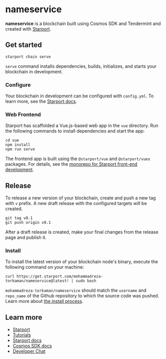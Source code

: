 # nameservice
**nameservice** is a blockchain built using Cosmos SDK and Tendermint and created with [Starport](https://starport.com).

## Get started

```
starport chain serve
```

`serve` command installs dependencies, builds, initializes, and starts your blockchain in development.

### Configure

Your blockchain in development can be configured with `config.yml`. To learn more, see the [Starport docs](https://docs.starport.com).

### Web Frontend

Starport has scaffolded a Vue.js-based web app in the `vue` directory. Run the following commands to install dependencies and start the app:

```
cd vue
npm install
npm run serve
```

The frontend app is built using the `@starport/vue` and `@starport/vuex` packages. For details, see the [monorepo for Starport front-end development](https://github.com/tendermint/vue).

## Release
To release a new version of your blockchain, create and push a new tag with `v` prefix. A new draft release with the configured targets will be created.

```
git tag v0.1
git push origin v0.1
```

After a draft release is created, make your final changes from the release page and publish it.

### Install
To install the latest version of your blockchain node's binary, execute the following command on your machine:

```
curl https://get.starport.com/mohammadreza-torkaman/nameservice@latest! | sudo bash
```
`mohammadreza-torkaman/nameservice` should match the `username` and `repo_name` of the Github repository to which the source code was pushed. Learn more about [the install process](https://github.com/allinbits/starport-installer).

## Learn more

- [Starport](https://starport.com)
- [Tutorials](https://docs.starport.com/guide)
- [Starport docs](https://docs.starport.com)
- [Cosmos SDK docs](https://docs.cosmos.network)
- [Developer Chat](https://discord.gg/H6wGTY8sxw)
